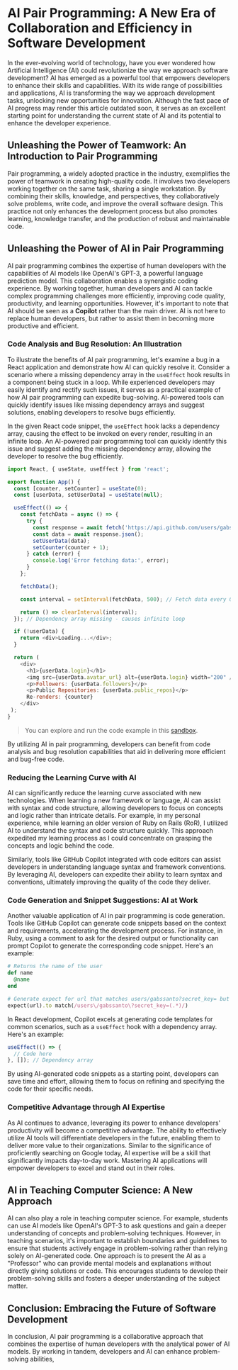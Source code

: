 # AI Pair Programming: A New Era of Collaboration and Efficiency in Software Development

In the ever-evolving world of technology, have you ever wondered how Artificial Intelligence (AI) could revolutionize the way we approach software development? AI has emerged as a powerful tool that empowers developers to enhance their skills and capabilities. With its wide range of possibilities and applications, AI is transforming the way we approach development tasks, unlocking new opportunities for innovation. Although the fast pace of AI progress may render this article outdated soon, it serves as an excellent starting point for understanding the current state of AI and its potential to enhance the developer experience.

## Unleashing the Power of Teamwork: An Introduction to Pair Programming

Pair programming, a widely adopted practice in the industry, exemplifies the power of teamwork in creating high-quality code. It involves two developers working together on the same task, sharing a single workstation. By combining their skills, knowledge, and perspectives, they collaboratively solve problems, write code, and improve the overall software design. This practice not only enhances the development process but also promotes learning, knowledge transfer, and the production of robust and maintainable code.

## Unleashing the Power of AI in Pair Programming

AI pair programming combines the expertise of human developers with the capabilities of AI models like OpenAI's GPT-3, a powerful language prediction model. This collaboration enables a synergistic coding experience. By working together, human developers and AI can tackle complex programming challenges more efficiently, improving code quality, productivity, and learning opportunities. However, it's important to note that AI should be seen as a **Copilot** rather than the main driver. AI is not here to replace human developers, but rather to assist them in becoming more productive and efficient.

### Code Analysis and Bug Resolution: An Illustration

To illustrate the benefits of AI pair programming, let's examine a bug in a React application and demonstrate how AI can quickly resolve it. Consider a scenario where a missing dependency array in the `useEffect` hook results in a component being stuck in a loop. While experienced developers may easily identify and rectify such issues, it serves as a practical example of how AI pair programming can expedite bug-solving. AI-powered tools can quickly identify issues like missing dependency arrays and suggest solutions, enabling developers to resolve bugs efficiently.

In the given React code snippet, the `useEffect` hook lacks a dependency array, causing the effect to be invoked on every render, resulting in an infinite loop. An AI-powered pair programming tool can quickly identify this issue and suggest adding the missing dependency array, allowing the developer to resolve the bug efficiently.

```javascript
import React, { useState, useEffect } from 'react';

export function App() {
  const [counter, setCounter] = useState(0);
  const [userData, setUserData] = useState(null);

  useEffect(() => {
    const fetchData = async () => {
      try {
        const response = await fetch('https://api.github.com/users/gabssanto');
        const data = await response.json();
        setUserData(data);
        setCounter(counter + 1);
      } catch (error) {
        console.log('Error fetching data:', error);
      }
    };

    fetchData();

    const interval = setInterval(fetchData, 500); // Fetch data every 0.5 seconds

    return () => clearInterval(interval);
  }); // Dependency array missing - causes infinite loop

  if (!userData) {
    return <div>Loading...</div>;
  }

  return (
    <div>
      <h1>{userData.login}</h1>
      <img src={userData.avatar_url} alt={userData.login} width="200" />
      <p>Followers: {userData.followers}</p>
      <p>Public Repositories: {userData.public_repos}</p>
      Re-renders: {counter}
    </div>
 );
}

```

> You can explore and run the code example in this [sandbox](https://1482073.playcode.io/).

By utilizing AI in pair programming, developers can benefit from code analysis and bug resolution capabilities that aid in delivering more efficient and bug-free code.

### Reducing the Learning Curve with AI

AI can significantly reduce the learning curve associated with new technologies. When learning a new framework or language, AI can assist with syntax and code structure, allowing developers to focus on concepts and logic rather than intricate details. For example, in my personal experience, while learning an older version of Ruby on Rails (RoR), I utilized AI to understand the syntax and code structure quickly. This approach expedited my learning process as I could concentrate on grasping the concepts and logic behind the code.

Similarly, tools like GitHub Copilot integrated with code editors can assist developers in understanding language syntax and framework conventions. By leveraging AI, developers can expedite their ability to learn syntax and conventions, ultimately improving the quality of the code they deliver.

### Code Generation and Snippet Suggestions: AI at Work

Another valuable application of AI in pair programming is code generation. Tools like GitHub Copilot can generate code snippets based on the context and requirements, accelerating the development process. For instance, in Ruby, using a comment to ask for the desired output or functionality can prompt Copilot to generate the corresponding code snippet. Here's an example:

```ruby
# Returns the name of the user
def name
  @name
end

# Generate expect for url that matches users/gabssanto?secret_key= but secret key is variable
expect(url).to match(/users\/gabssanto\?secret_key=(.*)/)
```

In React development, Copilot excels at generating code templates for common scenarios, such as a `useEffect` hook with a dependency array. Here's an example:

```javascript
useEffect(() => {
  // Code here
}, []); // Dependency array
```

By using AI-generated code snippets as a starting point, developers can save time and effort, allowing them to focus on refining and specifying the code for their specific needs.

### Competitive Advantage through AI Expertise

As AI continues to advance, leveraging its power to enhance developers' productivity will become a competitive advantage. The ability to effectively utilize AI tools will differentiate developers in the future, enabling them to deliver more value to their organizations. Similar to the significance of proficiently searching on Google today, AI expertise will be a skill that significantly impacts day-to-day work. Mastering AI applications will empower developers to excel and stand out in their roles.

## AI in Teaching Computer Science: A New Approach

AI can also play a role in teaching computer science. For example, students can use AI models like OpenAI's GPT-3 to ask questions and gain a deeper understanding of concepts and problem-solving techniques. However, in teaching scenarios, it's important to establish boundaries and guidelines to ensure that students actively engage in problem-solving rather than relying solely on AI-generated code. One approach is to present the AI as a "Professor" who can provide mental models and explanations without directly giving solutions or code. This encourages students to develop their problem-solving skills and fosters a deeper understanding of the subject matter.

## Conclusion: Embracing the Future of Software Development

In conclusion, AI pair programming is a collaborative approach that combines the expertise of human developers with the analytical power of AI models. By working in tandem, developers and AI can enhance problem-solving abilities,
